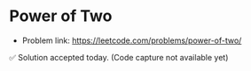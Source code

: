 # Power of Two
- Problem link: https://leetcode.com/problems/power-of-two/

✅ Solution accepted today. (Code capture not available yet)

